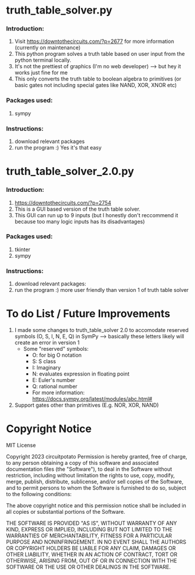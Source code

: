 # truth_table_solver.py
### Introduction:
1. Visit https://downtothecircuits.com/?p=2677 for more information (currently on maintenance)
2. This python program solves a truth table based on user input from the python terminal locally.
3. It's not the prettiest of graphics (I'm no web developer) --> but hey it works just fine for me
4. This only converts the truth table to boolean algebra to primitives (or basic gates not including special gates like NAND, XOR, XNOR etc)

### Packages used: 
1. sympy

### Instructions:
1. download relevant packages
2. run the program :) Yes it's that easy

# truth_table_solver_2.0.py
### Introduction:
1. https://downtothecircuits.com/?p=2754
2. This is a GUI based version of the truth table solver.
3. This GUI can run up to 9 inputs (but I honestly don't reccommend it because too many logic inputs has its disadvantages)

### Packages used:
1. tkinter
2. sympy

### Instructions:
1. download relevant packages:
2. run the program :) more user friendly than version 1 of truth table solver

# To do List / Future Improvements
1. I made some changes to truth_table_solver 2.0 to accomodate reserved symbols (O, S, I, N, E, Q) in SymPy --> basically these letters likely will create an error in version 1
   - Some "reserved" symbols:
      - O: for big O notation
      - S: S class
      - I: Imaginary
      - N: evaluates expression in floating point
      - E: Euler's number
      - Q: rational number
      - For more information: https://docs.sympy.org/latest/modules/abc.html#
2. Support gates other than primitives (E.g. NOR, XOR, NAND)

# Copyright Notice
MIT License

Copyright 2023 circuitpotato
Permission is hereby granted, free of charge, to any person obtaining a copy of this software and associated documentation files (the "Software"), 
to deal in the Software without restriction, including without limitation the rights to use, copy, modify, merge, publish, distribute, sublicense, 
and/or sell copies of the Software, and to permit persons to whom the Software is furnished to do so, subject to the following conditions:

The above copyright notice and this permission notice shall be included in all copies or substantial portions of the Software.

THE SOFTWARE IS PROVIDED "AS IS", WITHOUT WARRANTY OF ANY KIND, EXPRESS OR IMPLIED, INCLUDING BUT NOT LIMITED TO THE WARRANTIES OF MERCHANTABILITY, 
FITNESS FOR A PARTICULAR PURPOSE AND NONINFRINGEMENT. IN NO EVENT SHALL THE AUTHORS OR COPYRIGHT HOLDERS BE LIABLE FOR ANY CLAIM, DAMAGES OR OTHER 
LIABILITY, WHETHER IN AN ACTION OF CONTRACT, TORT OR OTHERWISE, ARISING FROM, OUT OF OR IN CONNECTION WITH THE SOFTWARE OR THE USE OR OTHER DEALINGS 
IN THE SOFTWARE.
